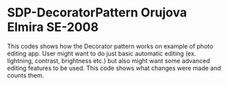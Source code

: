 # SDP-DecoratorPattern Orujova Elmira SE-2008

This codes shows how the Decorator pattern works on example of photo editing app. User might want to do just basic automatic editing (ex. lightning, contrast, brightness etc.) but also might want some advanced editing features to be used. This code shows what changes were made and counts them. 


